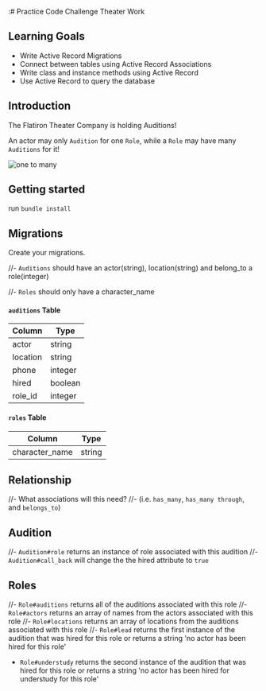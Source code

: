 :# Practice Code Challenge Theater Work 

## Learning Goals

- Write Active Record Migrations
- Connect between tables using Active Record Associations
- Write class and instance methods using Active Record
- Use Active Record to query the database

## Introduction

The Flatiron Theater Company is holding Auditions!

An actor may only `Audition` for one `Role`, while a `Role` may have many `Auditions` for it! 

![one to many](https://curriculum-content.s3.amazonaws.com/phase-3/active-record-theater-work/one_to_many.png)

## Getting started 

run `bundle install`

## Migrations 

Create your migrations. 

//- `Auditions` should have an actor(string), location(string) and belong_to a role(integer)

//- `Roles` should only have a character_name

#### `auditions` Table

| Column | Type |
| --- | --- |
| actor | string |
| location | string |
| phone | integer |
| hired | boolean |
| role_id | integer |

#### `roles` Table

| Column | Type |
| --- | --- |
| character_name | string |
  
## Relationship

//- What associations will this need?
//- (i.e. `has_many`, `has_many through`, and `belongs_to`)

## Audition

//- `Audition#role` returns an instance of role associated with this audition
//- `Audition#call_back` will change the the hired attribute to `true`

## Roles

//- `Role#auditions` returns all of the auditions associated with this role 
//- `Role#actors` returns an array of names from the actors associated with this role
//- `Role#locations` returns an array of locations from the auditions associated with this role
//- `Role#lead` returns the first instance of the audition that was hired for this role or returns a string 'no actor has been hired for this role'
- `Role#understudy` returns the second instance of the audition that was hired for this role or returns a string 'no actor has been hired for understudy for this role'


